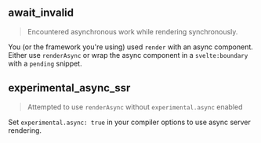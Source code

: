 ## await_invalid

> Encountered asynchronous work while rendering synchronously.

You (or the framework you're using) used `render` with an async component. Either use `renderAsync` or wrap the async component in a `svelte:boundary` with a `pending` snippet.

## experimental_async_ssr

> Attempted to use `renderAsync` without `experimental.async` enabled

Set `experimental.async: true` in your compiler options to use async server rendering.
